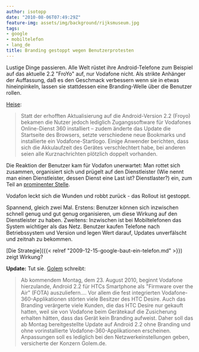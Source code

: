 ```yaml
---
author: isotopp
date: "2010-08-06T07:49:29Z"
feature-img: assets/img/background/rijksmuseum.jpg
tags:
- google
- mobiltelefon
- lang_de
title: Branding gestoppt wegen Benutzerprotesten
---
```

Lustige Dinge passieren. Alle Welt rüstet ihre Android-Telefone zum Beispiel
auf das aktuelle 2.2 "FroYo" auf, nur Vodafone nicht. Als strikte Anhänger
der Auffassung, daß es den Geschmack verbessern wenn sie in etwas
hineinpinkeln, lassen sie stattdessen eine Branding-Welle über die Benutzer
rollen.

[Heise](http://www.heise.de/newsticker/meldung/HTC-Desire-Vodafone-Branding-durch-die-Hintertuer-1051598.html):

> Statt der erhofften Aktualisierung auf die Android-Version 2.2 (Froyo)
> bekamen die Nutzer jedoch lediglich Zugangssoftware für Vodafones
> Online-Dienst 360 installiert – zudem änderte das Update die Startseite
> des Browsers, setzte verschiedene neue Bookmarks und installierte ein
> Vodafone-Startlogo. Einige Anwender berichten, dass sich die Akkulaufzeit
> des Gerätes verschlechtert habe, bei anderen seien alle Kurznachrichten
> plötzlich doppelt vorhanden.

Die Reaktion der Benutzer kam für Vodafon unerwartet: Man rottet sich
zusammen, organisiert sich und prügelt auf den Dienstleister (Wie nennt man
einen Dienstleister, dessen Dienst eine Last ist? Dienstlaster?) ein, zum
Teil an
[prominenter Stelle](http://www.facebook.com/vodafoneDE?v=wall).

Vodafon leckt sich die Wunden und robbt zurück - das Rollout ist gestoppt.

Spannend, gleich zwei Mal. Erstens: Benutzer können sich inzwischen schnell
genug und gut genug organisieren, um diese Wirkung auf den Dienstleister zu
haben. Zweitens: Inzwischen ist bei Mobiltelefonen das System wichtiger als
das Netz. Benutzer kaufen Telefone nach Betriebssystem und Version und legen
Wert darauf, Updates unverfälscht und zeitnah zu bekommen.

[Die Strategie]({{< relref "2009-12-15-google-baut-ein-telefon.md" >}})
zeigt Wirkung?

**Update:** Tut sie. [Golem](http://www.golem.de/1008/77377.html) schreibt: 

> Ab kommendem Montag, dem 23. August 2010, beginnt Vodafone hierzulande,
> Android 2.2 für HTCs Smartphone als "Firmware over the Air" (FOTA)
> auszuliefern…. Vor allem die fest integrierten Vodafone-360-Applikationen
> störten viele Besitzer des HTC Desire. Auch das Branding verärgerte viele
> Kunden, die das HTC Desire nur gekauft hatten, weil sie von Vodafone beim
> Gerätekauf die Zusicherung erhalten hätten, dass das Gerät kein Branding
> aufweist. Daher soll das ab Montag bereitgestellte Update auf Android 2.2
> ohne Branding und ohne vorinstallierte Vodafone-360-Applikationen
> erscheinen. Anpassungen soll es lediglich bei den Netzwerkeinstellungen
> geben, versicherte der Konzern Golem.de.
